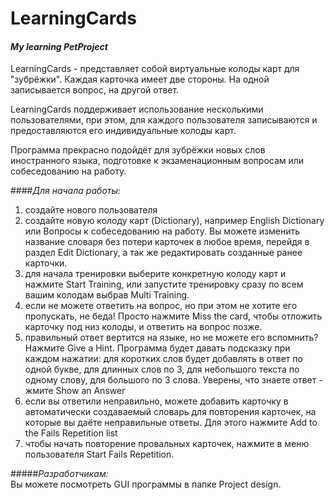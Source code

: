 # LearningCards
#### *My learning PetProject*
LearningCards - представляет собой виртуальные колоды карт для "зубрёжки".
Каждая карточка имеет две стороны. На одной записывается вопрос, на другой ответ.

LearningCards поддерживает использование несколькими пользователями, при этом,
для каждого пользователя записываются и предоставляются его индивидуальные колоды 
карт.

Программа прекрасно подойдёт для зубрёжки новых слов иностранного языка, 
подготовке к экзаменационным вопросам или собеседованию на работу. 

####*Для начала работы:*
1) создайте нового пользователя
2) создайте новую колоду карт (Dictionary), например English Dictionary или 
   Вопросы к собеседованию на работу. Вы можете изменить название словаря без 
   потери карточек в любое время, перейдя в раздел Edit Dictionary, а так же
   редактировать созданные ранее карточки.
3) для начала тренировки выберите конкретную колоду карт и нажмите Start Training,
   или запустите тренировку сразу по всем вашим колодам выбрав Multi Training.
4) если не можете ответить на вопрос, но при этом не хотите его пропускать, не 
   беда! Просто нажмите Miss the card, чтобы отложить карточку под низ колоды,
   и ответить на вопрос позже.
5) правильный ответ вертится на языке, но не можете его вспомнить? Нажмите 
   Give a Hint. Программа будет давать подсказку при каждом нажатии:
   для коротких слов будет добавлять в ответ по одной букве, для длинных слов
   по 3, для небольшого текста по одному слову, для большого по 3 слова.
   Уверены, что знаете ответ - жмите Show an Answer
6) если вы ответили неправильно, можете добавить карточку в автоматически 
   создаваемый словарь для повторения карточек, на которые вы даёте неправильные
   ответы. Для этого нажмите Add to the Fails Repetition list
7) чтобы начать повторение провальных карточек, нажмите в меню пользователя 
   Start Fails Repetition.
   
#####*Разработчикам:*  
Вы можете посмотреть GUI программы в папке Project design. 
   

